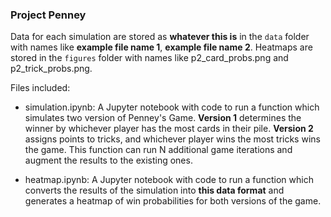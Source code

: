 ### Project Penney

Data for each simulation are stored as **whatever this is** in the `data` folder with names like **example file name 1**, **example file name 2**. Heatmaps are stored in the `figures` folder with names like p2_card_probs.png and p2_trick_probs.png. 

Files included:

* simulation.ipynb: A Jupyter notebook with code to run a function which simulates two version of Penney's Game. **Version 1** determines the winner by whichever player has the most cards in their pile. **Version 2** assigns points to tricks, and whichever player wins the most tricks wins the game. This function can run N additional game iterations and augment the results to the existing ones.

* heatmap.ipynb: A Jupyter notebook with code to run a function which converts the results of the simulation into **this data format** and generates a heatmap of win probabilities for both versions of the game. 
